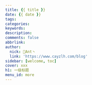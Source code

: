 ```yaml
---
title: {{ title }}
date: {{ date }}
tags: 
categories: 
keywords: 
description:
comments: false
abbrlink: 
author:
  nick: 🐳Ant丶
  link: 'https://www.cayzlh.com/blog'
sidebar: [welcome, toc]
cover: xxx
h1: 一级标题
menu_id: more
---
```



